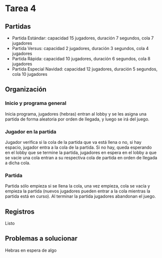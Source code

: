 # Tarea 4

## Partidas

- Partida Estándar: capacidad 15 jugadores, duración 7 segundos, cola 7 jugadores 
- Partida Versus: capacidad 2 jugadores, duración 3 segundos, cola 4 jugadores 
- Partida Rápida: capacidad 10 jugadores, duración 6 segundos, cola 8 jugadores 
- Partida Especial Navidad: capacidad 12 jugadores, duración 5 segundos, cola 10 jugadores 

## Organización

### Inicio y programa general
Inicia programa, jugadores (hebras) entran al lobby y se les asigna una partida de forma aleatoria por orden de llegada, y luego se irá del juego.

### Jugador en la partida
Jugador verifica si la cola de la partida que va está llena o no, si hay espacio, jugador entra a la cola de la partida. 
Si no hay, queda esperando en el lobby que se termine la partida, jugadores en espera en el lobby a que se vacíe una cola entran a su respectiva cola de partida en orden de llegada a dicha cola.

### Partida
Partida sólo empieza si se llena la cola, una vez empieza, cola se vacía y empieza la partida (nuevos jugadores pueden entrar a la cola mientras la partida está en curso). Al terminar la partida jugadores abandonan el juego.

## Registros

Listo

## Problemas a solucionar

Hebras en espera de algo